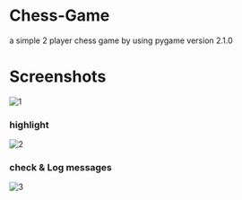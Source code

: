 # Chess-Game
a simple 2 player chess game by using pygame version 2.1.0


# Screenshots

![1](https://user-images.githubusercontent.com/93870340/149829146-744f7b1b-6c7a-4670-a826-5e225a461a53.png)


### highlight

![2](https://user-images.githubusercontent.com/93870340/149829799-2b23a2d9-beb4-4ae2-8382-de37f1fbaeb7.png)


### check & Log messages

![3](https://user-images.githubusercontent.com/93870340/149830712-761ff7b8-702f-4a8b-8727-77ee4dd0048a.png)
